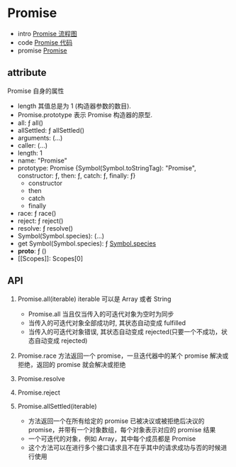 # Promise

- intro
  [Promise 流程图]('../assets/images/promise/promises.png')
- code
  [Promise 代码]('./promise.html')
- promise
  [Promise]('../../assets/images/promise/promise.png')

## attribute

Promise 自身的属性

- length
  其值总是为 1 (构造器参数的数目).
- Promise.prototype
  表示 Promise 构造器的原型.
- all: ƒ all()
- allSettled: ƒ allSettled()
- arguments: (...)
- caller: (...)
- length: 1
- name: "Promise"
- prototype: Promise {Symbol(Symbol.toStringTag): "Promise", constructor: ƒ, then: ƒ, catch: ƒ, finally: ƒ}
  - constructor
  - then
  - catch
  - finally
- race: ƒ race()
- reject: ƒ reject()
- resolve: ƒ resolve()
- Symbol(Symbol.species): (...)
- get Symbol(Symbol.species): ƒ [Symbol.species]()
- **proto**: ƒ ()
- [[Scopes]]: Scopes[0]

## API

1. Promise.all(iterable) iterable 可以是 Array 或者 String

   - Promise.all 当且仅当传入的可迭代对象为空时为同步
   - 当传入的可迭代对象全部成功时, 其状态自动变成 fulfilled
   - 当传入的可迭代对象错误, 其状态自动变成 rejected(只要一个不成功，状态自动变成 rejected)

2. Promise.race
   方法返回一个 promise，一旦迭代器中的某个 promise 解决或拒绝，返回的 promise 就会解决或拒绝

3. Promise.resolve

4. Promise.reject

5. Promise.allSettled(iterable)
   - 方法返回一个在所有给定的 promise 已被决议或被拒绝后决议的 promise，并带有一个对象数组，每个对象表示对应的 promise 结果
   - 一个可迭代的对象，例如 Array，其中每个成员都是 Promise
   - 这个方法可以在进行多个接口请求且不在乎其中的请求成功与否的时候进行使用
